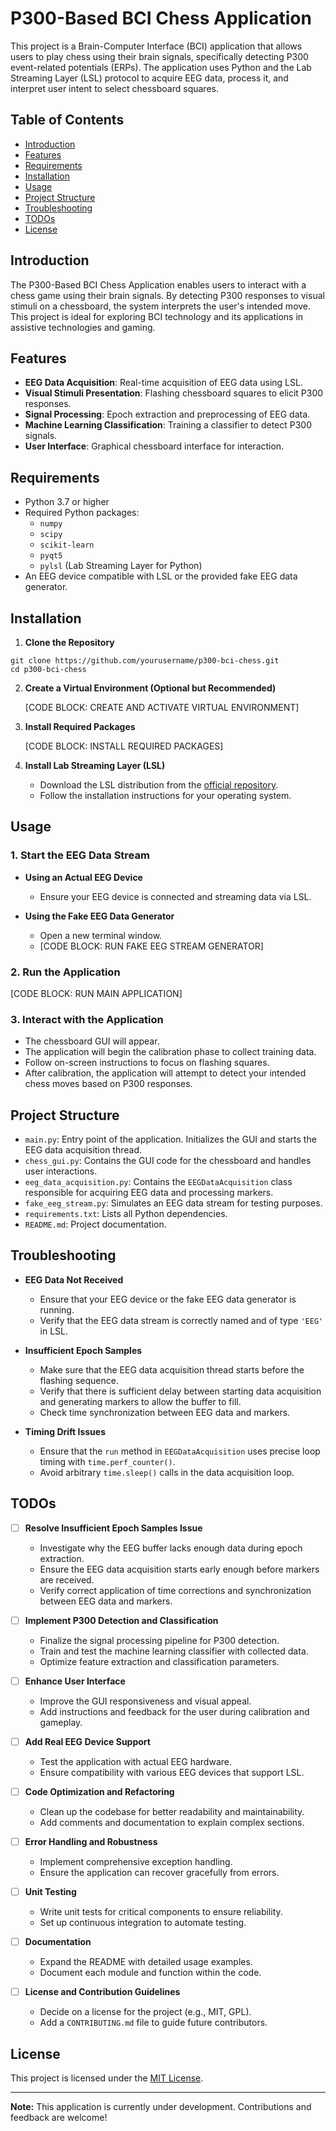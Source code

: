 # P300-Based BCI Chess Application

This project is a Brain-Computer Interface (BCI) application that allows users to play chess using their brain signals, specifically detecting P300 event-related potentials (ERPs). The application uses Python and the Lab Streaming Layer (LSL) protocol to acquire EEG data, process it, and interpret user intent to select chessboard squares.

## Table of Contents

- [Introduction](#introduction)
- [Features](#features)
- [Requirements](#requirements)
- [Installation](#installation)
- [Usage](#usage)
- [Project Structure](#project-structure)
- [Troubleshooting](#troubleshooting)
- [TODOs](#todos)
- [License](#license)

## Introduction

The P300-Based BCI Chess Application enables users to interact with a chess game using their brain signals. By detecting P300 responses to visual stimuli on a chessboard, the system interprets the user's intended move. This project is ideal for exploring BCI technology and its applications in assistive technologies and gaming.

## Features

- **EEG Data Acquisition**: Real-time acquisition of EEG data using LSL.
- **Visual Stimuli Presentation**: Flashing chessboard squares to elicit P300 responses.
- **Signal Processing**: Epoch extraction and preprocessing of EEG data.
- **Machine Learning Classification**: Training a classifier to detect P300 signals.
- **User Interface**: Graphical chessboard interface for interaction.

## Requirements

- Python 3.7 or higher
- Required Python packages:
  - `numpy`
  - `scipy`
  - `scikit-learn`
  - `pyqt5`
  - `pylsl` (Lab Streaming Layer for Python)
- An EEG device compatible with LSL or the provided fake EEG data generator.

## Installation

1. **Clone the Repository**

```
git clone https://github.com/yourusername/p300-bci-chess.git
cd p300-bci-chess
```

2. **Create a Virtual Environment (Optional but Recommended)**

   [CODE BLOCK: CREATE AND ACTIVATE VIRTUAL ENVIRONMENT]

3. **Install Required Packages**

   [CODE BLOCK: INSTALL REQUIRED PACKAGES]

4. **Install Lab Streaming Layer (LSL)**

   - Download the LSL distribution from the [official repository](https://github.com/sccn/labstreaminglayer).
   - Follow the installation instructions for your operating system.

## Usage

### 1. Start the EEG Data Stream

- **Using an Actual EEG Device**

  - Ensure your EEG device is connected and streaming data via LSL.

- **Using the Fake EEG Data Generator**

  - Open a new terminal window.
  - [CODE BLOCK: RUN FAKE EEG STREAM GENERATOR]

### 2. Run the Application

[CODE BLOCK: RUN MAIN APPLICATION]

### 3. Interact with the Application

- The chessboard GUI will appear.
- The application will begin the calibration phase to collect training data.
- Follow on-screen instructions to focus on flashing squares.
- After calibration, the application will attempt to detect your intended chess moves based on P300 responses.

## Project Structure

- `main.py`: Entry point of the application. Initializes the GUI and starts the EEG data acquisition thread.
- `chess_gui.py`: Contains the GUI code for the chessboard and handles user interactions.
- `eeg_data_acquisition.py`: Contains the `EEGDataAcquisition` class responsible for acquiring EEG data and processing markers.
- `fake_eeg_stream.py`: Simulates an EEG data stream for testing purposes.
- `requirements.txt`: Lists all Python dependencies.
- `README.md`: Project documentation.

## Troubleshooting

- **EEG Data Not Received**

  - Ensure that your EEG device or the fake EEG data generator is running.
  - Verify that the EEG data stream is correctly named and of type `'EEG'` in LSL.

- **Insufficient Epoch Samples**

  - Make sure that the EEG data acquisition thread starts before the flashing sequence.
  - Verify that there is sufficient delay between starting data acquisition and generating markers to allow the buffer to fill.
  - Check time synchronization between EEG data and markers.

- **Timing Drift Issues**

  - Ensure that the `run` method in `EEGDataAcquisition` uses precise loop timing with `time.perf_counter()`.
  - Avoid arbitrary `time.sleep()` calls in the data acquisition loop.

## TODOs

- [ ] **Resolve Insufficient Epoch Samples Issue**

  - Investigate why the EEG buffer lacks enough data during epoch extraction.
  - Ensure the EEG data acquisition starts early enough before markers are received.
  - Verify correct application of time corrections and synchronization between EEG data and markers.

- [ ] **Implement P300 Detection and Classification**

  - Finalize the signal processing pipeline for P300 detection.
  - Train and test the machine learning classifier with collected data.
  - Optimize feature extraction and classification parameters.

- [ ] **Enhance User Interface**

  - Improve the GUI responsiveness and visual appeal.
  - Add instructions and feedback for the user during calibration and gameplay.

- [ ] **Add Real EEG Device Support**

  - Test the application with actual EEG hardware.
  - Ensure compatibility with various EEG devices that support LSL.

- [ ] **Code Optimization and Refactoring**

  - Clean up the codebase for better readability and maintainability.
  - Add comments and documentation to explain complex sections.

- [ ] **Error Handling and Robustness**

  - Implement comprehensive exception handling.
  - Ensure the application can recover gracefully from errors.

- [ ] **Unit Testing**

  - Write unit tests for critical components to ensure reliability.
  - Set up continuous integration to automate testing.

- [ ] **Documentation**

  - Expand the README with detailed usage examples.
  - Document each module and function within the code.

- [ ] **License and Contribution Guidelines**

  - Decide on a license for the project (e.g., MIT, GPL).
  - Add a `CONTRIBUTING.md` file to guide future contributors.

## License

This project is licensed under the [MIT License](LICENSE).

---

**Note:** This application is currently under development. Contributions and feedback are welcome!
